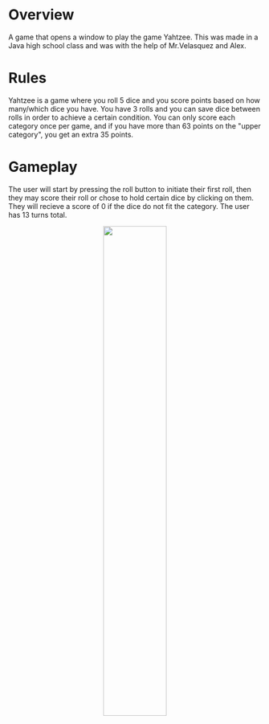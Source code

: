 # Overview
A game that opens a window to play the game Yahtzee. 
This was made in a Java high school class and was with the help of Mr.Velasquez and Alex. 

# Rules
Yahtzee is a game where you roll 5 dice and you score points based on how many/which dice you have. You have 3 rolls and you can save dice between rolls in order to achieve a certain condition. 
You can only score each category once per game, and if you have more than 63 points on the "upper category", you get an extra 35 points. 

# Gameplay
The user will start by pressing the roll button to initiate their first roll, then they may score their roll or chose to hold certain dice by clicking on them. They will recieve a score of 0 if the dice do not fit the category. 
The user has 13 turns total. 

<p align="center">
  <img width="50%" height="50%" src="https://www.papertraildesign.com/wp-content/uploads/2020/12/Yahtzee-Score-Card-single.jpg">
</p>
